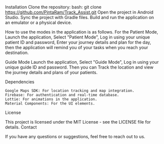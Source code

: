 Installation
Clone the repository:
bash: git clone https://github.com/PintaRam/Track_Assist.git
Open the project in Android Studio.
Sync the project with Gradle files.
Build and run the application on an emulator or a physical device.

How to use the modes in the application is as follows.
For the Patient Mode,
    Launch the application,
    Select "Patient Mode",
    Log in using your unique patient ID and password,
    Enter your journey details and plan for the day, then the
    application will remind you of your tasks when you reach your destination.

Guide Mode
    Launch the application,
    Select "Guide Mode",
    Log in using your unique guide ID and password. Then you can
    Track the location and view the journey details and plans of your patients.

Dependencies

    Google Maps SDK: For location tracking and map integration.
    Firebase: For authentication and real-time database.
    Lottie: For animations in the application.
    Material Components: For the UI elements.

License

This project is licensed under the MIT License - see the LICENSE file for details.
Contact

If you have any questions or suggestions, feel free to reach out to us.
